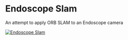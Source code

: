 # Endoscope Slam
An attempt to apply ORB SLAM to an Endoscope camera

[![Endoscope Slam](http://img.youtube.com/vi/v=knPsiu65HE8&t=15s/0.jpg)](https://www.youtube.com/watch?v=knPsiu65HE8&t=15s)
